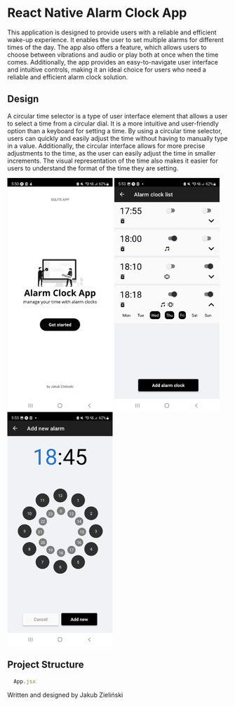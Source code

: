 # React Native Alarm Clock App

This application is designed to provide users with a reliable and efficient wake-up experience. It enables the user to set multiple alarms for different times of the day. The app also offers a feature, which allows users to choose between vibrations and audio or play both at once when the time comes. Additionally, the app provides an easy-to-navigate user interface and intuitive controls, making it an ideal choice for users who need a reliable and efficient alarm clock solution.

## Design
A circular time selector is a type of user interface element that allows a user to select a time from a circular dial. It is a more intuitive and user-friendly option than a keyboard for setting a time. By using a circular time selector, users can quickly and easily adjust the time without having to manually type in a value. Additionally, the circular interface allows for more precise adjustments to the time, as the user can easily adjust the time in smaller increments. The visual representation of the time also makes it easier for users to understand the format of the time they are setting.
<div>
<img align=top src="https://raw.githubusercontent.com/jzielinski47/react-native-alarm-clock-app/master/assets/screenshots/Screenshot_20221220-175014.jpg" width="240">
<img align=top src="https://raw.githubusercontent.com/jzielinski47/react-native-alarm-clock-app/master/assets/screenshots/Screenshot_20221220-175301.jpg" width="240">
<img align=top src="https://raw.githubusercontent.com/jzielinski47/react-native-alarm-clock-app/master/assets/screenshots/Screenshot_20221220-175323.jpg" width="240">
</div>

## Project Structure

```jsx
  App.jsx
```

Written and designed by Jakub Zieliński
